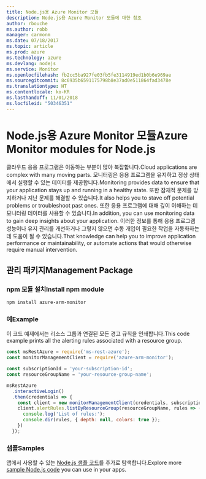 ```yaml
---
title: Node.js용 Azure Monitor 모듈
description: Node.js용 Azure Monitor 모듈에 대한 참조
author: rbouche
ms.author: robb
manager: carmonm
ms.date: 07/18/2017
ms.topic: article
ms.prod: azure
ms.technology: azure
ms.devlang: nodejs
ms.service: Monitor
ms.openlocfilehash: fb2cc5ba927fe03fb5fe3114919ed1b0b6e969ae
ms.sourcegitcommit: 8c6935b6591175798b8e37ad0e511864fad3478e
ms.translationtype: HT
ms.contentlocale: ko-KR
ms.lasthandoff: 11/01/2018
ms.locfileid: "50346351"
---
```

# <a name="azure-monitor-modules-for-nodejs"></a><span data-ttu-id="dfddd-103">Node.js용 Azure Monitor 모듈</span><span class="sxs-lookup"><span data-stu-id="dfddd-103">Azure Monitor modules for Node.js</span></span>

<span data-ttu-id="dfddd-104">클라우드 응용 프로그램은 이동하는 부분이 많아 복잡합니다.</span><span class="sxs-lookup"><span data-stu-id="dfddd-104">Cloud applications are complex with many moving parts.</span></span> <span data-ttu-id="dfddd-105">모니터링은 응용 프로그램을 유지하고 정상 상태에서 실행할 수 있는 데이터를 제공합니다.</span><span class="sxs-lookup"><span data-stu-id="dfddd-105">Monitoring provides data to ensure that your application stays up and running in a healthy state.</span></span> <span data-ttu-id="dfddd-106">또한 잠재적 문제를 방지하거나 지난 문제를 해결할 수 있습니다.</span><span class="sxs-lookup"><span data-stu-id="dfddd-106">It also helps you to stave off potential problems or troubleshoot past ones.</span></span> <span data-ttu-id="dfddd-107">또한 응용 프로그램에 대해 깊이 이해하는 데 모니터링 데이터를 사용할 수 있습니다.</span><span class="sxs-lookup"><span data-stu-id="dfddd-107">In addition, you can use monitoring data to gain deep insights about your application.</span></span> <span data-ttu-id="dfddd-108">이러한 정보를 통해 응용 프로그램 성능이나 유지 관리를 개선하거나 그렇지 않으면 수동 개입이 필요한 작업을 자동화하는 데 도움이 될 수 있습니다.</span><span class="sxs-lookup"><span data-stu-id="dfddd-108">That knowledge can help you to improve application performance or maintainability, or automate actions that would otherwise require manual intervention.</span></span>

## <a name="management-package"></a><span data-ttu-id="dfddd-109">관리 패키지</span><span class="sxs-lookup"><span data-stu-id="dfddd-109">Management Package</span></span>

### <a name="install-npm-module"></a><span data-ttu-id="dfddd-110">npm 모듈 설치</span><span class="sxs-lookup"><span data-stu-id="dfddd-110">Install npm module</span></span>

```bash
npm install azure-arm-monitor
```

### <a name="example"></a><span data-ttu-id="dfddd-111">예</span><span class="sxs-lookup"><span data-stu-id="dfddd-111">Example</span></span>

<span data-ttu-id="dfddd-112">이 코드 예제에서는 리소스 그룹과 연결된 모든 경고 규칙을 인쇄합니다.</span><span class="sxs-lookup"><span data-stu-id="dfddd-112">This code example prints all the alerting rules associated with a resource group.</span></span>

```javascript
const msRestAzure = require('ms-rest-azure');
const monitorManagementClient = require('azure-arm-monitor');

const subscriptionId = 'your-subscription-id';
const resourceGroupName = 'your-resource-group-name';

msRestAzure
  .interactiveLogin()
  .then(credentials => {
    const client = new monitorManagementClient(credentials, subscriptionId);
    client.alertRules.listByResourceGroup(resourceGroupName, rules => {
      console.log('List of rules:');
      console.dir(rules, { depth: null, colors: true });
    })
  });
```

### <a name="samples"></a><span data-ttu-id="dfddd-113">샘플</span><span class="sxs-lookup"><span data-stu-id="dfddd-113">Samples</span></span>

<span data-ttu-id="dfddd-114">앱에서 사용할 수 있는 [Node.js 샘플 코드](https://azure.microsoft.com/resources/samples/?platform=nodejs)를 추가로 탐색합니다.</span><span class="sxs-lookup"><span data-stu-id="dfddd-114">Explore more [sample Node.js code](https://azure.microsoft.com/resources/samples/?platform=nodejs) you can use in your apps.</span></span>
